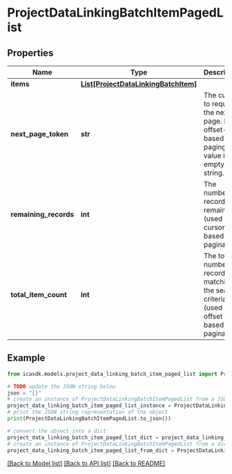 # ProjectDataLinkingBatchItemPagedList


## Properties

Name | Type | Description | Notes
------------ | ------------- | ------------- | -------------
**items** | [**List[ProjectDataLinkingBatchItem]**](ProjectDataLinkingBatchItem.md) |  | 
**next_page_token** | **str** | The cursor to request the next page. For offset-based paging the value is an empty string. | [optional] 
**remaining_records** | **int** | The number of records remaining (used in cursor based pagination) | [optional] 
**total_item_count** | **int** | The total number of records matching the search criteria (used in offset based pagination) | [optional] 

## Example

```python
from icasdk.models.project_data_linking_batch_item_paged_list import ProjectDataLinkingBatchItemPagedList

# TODO update the JSON string below
json = "{}"
# create an instance of ProjectDataLinkingBatchItemPagedList from a JSON string
project_data_linking_batch_item_paged_list_instance = ProjectDataLinkingBatchItemPagedList.from_json(json)
# print the JSON string representation of the object
print(ProjectDataLinkingBatchItemPagedList.to_json())

# convert the object into a dict
project_data_linking_batch_item_paged_list_dict = project_data_linking_batch_item_paged_list_instance.to_dict()
# create an instance of ProjectDataLinkingBatchItemPagedList from a dict
project_data_linking_batch_item_paged_list_from_dict = ProjectDataLinkingBatchItemPagedList.from_dict(project_data_linking_batch_item_paged_list_dict)
```
[[Back to Model list]](../README.md#documentation-for-models) [[Back to API list]](../README.md#documentation-for-api-endpoints) [[Back to README]](../README.md)


